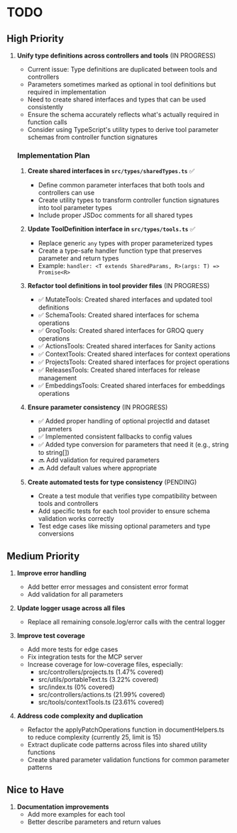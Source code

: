 # TODO

## High Priority

1. **Unify type definitions across controllers and tools** (IN PROGRESS)
   - Current issue: Type definitions are duplicated between tools and controllers
   - Parameters sometimes marked as optional in tool definitions but required in implementation
   - Need to create shared interfaces and types that can be used consistently
   - Ensure the schema accurately reflects what's actually required in function calls
   - Consider using TypeScript's utility types to derive tool parameter schemas from controller function signatures
   
   ### Implementation Plan
   1. **Create shared interfaces in `src/types/sharedTypes.ts`** ✅
      - Define common parameter interfaces that both tools and controllers can use
      - Create utility types to transform controller function signatures into tool parameter types
      - Include proper JSDoc comments for all shared types
   
   2. **Update ToolDefinition interface in `src/types/tools.ts`** ✅
      - Replace generic `any` types with proper parameterized types
      - Create a type-safe handler function type that preserves parameter and return types
      - Example: `handler: <T extends SharedParams, R>(args: T) => Promise<R>`
   
   3. **Refactor tool definitions in tool provider files** (IN PROGRESS)
      - ✅ MutateTools: Created shared interfaces and updated tool definitions
      - ✅ SchemaTools: Created shared interfaces for schema operations
      - ✅ GroqTools: Created shared interfaces for GROQ query operations
      - ✅ ActionsTools: Created shared interfaces for Sanity actions
      - ✅ ContextTools: Created shared interfaces for context operations
      - ✅ ProjectsTools: Created shared interfaces for project operations
      - ✅ ReleasesTools: Created shared interfaces for release management
      - ✅ EmbeddingsTools: Created shared interfaces for embeddings operations
   
   4. **Ensure parameter consistency** (IN PROGRESS)
      - ✅ Added proper handling of optional projectId and dataset parameters
      - ✅ Implemented consistent fallbacks to config values
      - ✅ Added type conversion for parameters that need it (e.g., string to string[])
      - 🔜 Add validation for required parameters
      - 🔜 Add default values where appropriate
   
   5. **Create automated tests for type consistency** (PENDING)
      - Create a test module that verifies type compatibility between tools and controllers
      - Add specific tests for each tool provider to ensure schema validation works correctly
      - Test edge cases like missing optional parameters and type conversions

## Medium Priority

1. **Improve error handling**
   - Add better error messages and consistent error format
   - Add validation for all parameters

2. **Update logger usage across all files**
   - Replace all remaining console.log/error calls with the central logger

3. **Improve test coverage**
   - Add more tests for edge cases
   - Fix integration tests for the MCP server
   - Increase coverage for low-coverage files, especially:
     - src/controllers/projects.ts (1.47% covered)
     - src/utils/portableText.ts (3.22% covered)  
     - src/index.ts (0% covered)
     - src/controllers/actions.ts (21.99% covered)
     - src/tools/contextTools.ts (23.61% covered)

4. **Address code complexity and duplication**
   - Refactor the applyPatchOperations function in documentHelpers.ts to reduce complexity (currently 25, limit is 15)
   - Extract duplicate code patterns across files into shared utility functions
   - Create shared parameter validation functions for common parameter patterns

## Nice to Have

1. **Documentation improvements**
   - Add more examples for each tool
   - Better describe parameters and return values
